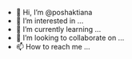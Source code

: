 - 👋 Hi, I’m @poshaktiana
- 👀 I’m interested in ...
- 🌱 I’m currently learning ...
- 💞️ I’m looking to collaborate on ...
- 📫 How to reach me ...

<!---
poshaktiana/poshaktiana is a ✨ special ✨ repository because its `README.md` (this file) appears on your GitHub profile.
You can click the Preview link to take a look at your changes.
--->
